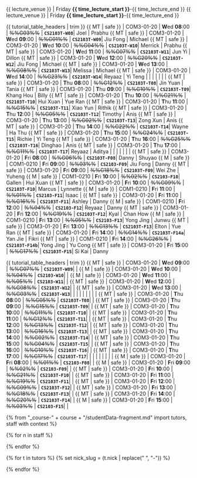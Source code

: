 <span id="lectures-s1">{{ lecture_venue }} | Friday **{{ time_lecture_start }}**-{{ time_lecture_end }}</span>
<span id="lectures-s2">{{ lecture_venue }} | Friday **{{ time_lecture_start }}**-{{ time_lecture_end }}</span>

<div id="tutorials-s1">

{{ tutorial_table_headers | trim }}
{{ MT | safe }} | COM3-01-20 | **W**ed  **08**:00 | ~~%%G03%%~~ | **`CS2103T-W08`**| <trigger trigger="click" for="modal:tutorialSchedule-Joel">Joel</trigger> | <trigger trigger="click" for="modal:tutorialSchedule-Prabhu">Prabhu</trigger>
{{ MT | safe }} | COM3-01-20 | **W**ed  **09**:00 | ~~%%G01%%~~ | **`CS2103T-W09`**| <trigger trigger="click" for="modal:tutorialSchedule-Jiu-Fong">Jiu Fong</trigger> | <trigger trigger="click" for="modal:tutorialSchedule-Michael">Michael</trigger>
{{ MT | safe }} | COM3-01-20 | **W**ed  **10**:00 | ~~%%G04%%~~ | **`CS2103T-W10`**| <trigger trigger="click" for="modal:tutorialSchedule-Merrick">Merrick</trigger> | <trigger trigger="click" for="modal:tutorialSchedule-Prabhu">Prabhu</trigger>
{{ MT | safe }} | COM3-01-20 | **W**ed  **11**:00 | ~~%%G07%%~~ | **`CS2103T-W11`**| <trigger trigger="click" for="modal:tutorialSchedule-Jun-Yi">Jun Yi</trigger> | <trigger trigger="click" for="modal:tutorialSchedule-Dillon">Dillon</trigger>
{{ MT | safe }} | COM3-01-20 | **W**ed  **12**:00 | ~~%%G20%%~~ | **`CS2103T-W12`**| <trigger trigger="click" for="modal:tutorialSchedule-Jiu-Fong">Jiu Fong</trigger> | <trigger trigger="click" for="modal:tutorialSchedule-Michael">Michael</trigger>
{{ MT | safe }} | COM3-01-20 | **W**ed  **13**:00 | ~~%%G08%%~~ | **`CS2103T-W13`**| <trigger trigger="click" for="modal:tutorialSchedule-Melissa">Melissa</trigger> | <trigger trigger="click" for="modal:tutorialSchedule-Michael">Michael</trigger>
{{ MT | safe }} | COM3-01-20 | **W**ed  **14**:00 | ~~%%G23%%~~ | **`CS2103T-W14`**| <trigger trigger="click" for="modal:tutorialSchedule-Reyaaz">Reyaaz</trigger> | <trigger trigger="click" for="modal:tutorialSchedule-Yi-Teng">Yi Teng</trigger>
| | | | | | |
{{ MT | safe }} | COM3-01-20 | **T**hu  **08**:00 | ~~%%G12%%~~ | **`CS2103T-T08`**| <trigger trigger="click" for="modal:tutorialSchedule-Jin-Yuan">Jin Yuan</trigger> | <trigger trigger="click" for="modal:tutorialSchedule-Tania">Tania</trigger>
{{ MT | safe }} | COM3-01-20 | **T**hu  **09**:00 | ~~%%G10%%~~ | **`CS2103T-T09`**| <trigger trigger="click" for="modal:tutorialSchedule-Khang-Hou">Khang Hou</trigger> | <trigger trigger="click" for="modal:tutorialSchedule-Billy">Billy</trigger>
{{ MT | safe }} | COM3-01-20 | **T**hu  **10**:00 | ~~%%G21%%~~ | **`CS2103T-T10`**| <trigger trigger="click" for="modal:tutorialSchedule-Hui-Xuan">Hui Xuan</trigger> | <trigger trigger="click" for="modal:tutorialSchedule-Yue-Ran">Yue Ran</trigger>
{{ MT | safe }} | COM3-01-20 | **T**hu  **11**:00 | ~~%%G15%%~~ | **`CS2103T-T11`**| <trigger trigger="click" for="modal:tutorialSchedule-Xiao-Yun">Xiao Yun</trigger> | <trigger trigger="click" for="modal:tutorialSchedule-Rithik">Rithik</trigger>
{{ MT | safe }} | COM3-01-20 | **T**hu  **12**:00 | ~~%%G05%%~~ | **`CS2103T-T12`**| <trigger trigger="click" for="modal:tutorialSchedule-Timothy">Timothy</trigger> | <trigger trigger="click" for="modal:tutorialSchedule-Anis">Anis</trigger>
{{ MT | safe }} | COM3-01-20 | **T**hu  **13**:00 | ~~%%G02%%~~ | **`CS2103T-T13`**| <trigger trigger="click" for="modal:tutorialSchedule-Zong-Xun">Zong Xun</trigger> | <trigger trigger="click" for="modal:tutorialSchedule-Anis">Anis</trigger>
{{ MT | safe }} | COM3-01-20 | **T**hu  **14**:00 | ~~%%G22%%~~ | **`CS2103T-T14`**| <trigger trigger="click" for="modal:tutorialSchedule-Wayne">Wayne</trigger> | <trigger trigger="click" for="modal:tutorialSchedule-Ha-Thu">Ha Thu</trigger>
{{ MT | safe }} | COM3-01-20 | **T**hu  **15**:00 | ~~%%G24%%~~ | **`CS2103T-T15`**| <trigger trigger="click" for="modal:tutorialSchedule-Richie">Richie</trigger> | <trigger trigger="click" for="modal:tutorialSchedule-Yi-Teng">Yi Teng</trigger>
{{ MT | safe }} | COM3-01-20 | **T**hu  **16**:00 | ~~%%G25%%~~ | **`CS2103T-T16`**| <trigger trigger="click" for="modal:tutorialSchedule-Dinghao">Dinghao</trigger> | <trigger trigger="click" for="modal:tutorialSchedule-Anis">Anis</trigger>
{{ MT | safe }} | COM3-01-20 | **T**hu  **17**:00 | ~~%%G11%%~~ | **`CS2103T-T17`**| <trigger trigger="click" for="modal:tutorialSchedule-Reyaaz">Reyaaz</trigger> | <trigger trigger="click" for="modal:tutorialSchedule-Aditya">Aditya</trigger>
| | | | | | |
{{ MT | safe }} | COM3-01-20 | **F**ri  **08**:00 | ~~%%G06%%~~ | **`CS2103T-F08`**| <trigger trigger="click" for="modal:tutorialSchedule-Danny">Danny</trigger> | <trigger trigger="click" for="modal:tutorialSchedule-Shuyao">Shuyao</trigger>
{{ M | safe }} | COM1-0210 | **F**ri  **09**:00 | ~~%%03%%~~ | **`CS2103-F09`**| <trigger trigger="click" for="modal:tutorialSchedule-Jiu-Fong">Jiu Fong</trigger> | <trigger trigger="click" for="modal:tutorialSchedule-Danny">Danny</trigger>
{{ MT | safe }} | COM3-01-20 | **F**ri  **09**:00 | ~~%%G18%%~~ | **`CS2103T-F09`**| <trigger trigger="click" for="modal:tutorialSchedule-Wei-Zhe">Wei Zhe</trigger> | <trigger trigger="click" for="modal:tutorialSchedule-Yuheng">Yuheng</trigger>
{{ M | safe }} | COM1-0210 | **F**ri  **10**:00 | ~~%%02%%~~ | **`CS2103-F10`**| <trigger trigger="click" for="modal:tutorialSchedule-Gallen">Gallen</trigger> | <trigger trigger="click" for="modal:tutorialSchedule-Hui-Xuan">Hui Xuan</trigger>
{{ MT | safe }} | COM3-01-20 | **F**ri  **10**:00 | ~~%%G09%%~~ | **`CS2103T-F10`**| <trigger trigger="click" for="modal:tutorialSchedule-Marcus">Marcus</trigger> | <trigger trigger="click" for="modal:tutorialSchedule-Lynnette">Lynnette</trigger>
{{ M | safe }} | COM1-0210 | **F**ri  **11**:00 | ~~%%01%%~~ | **`CS2103-F11`**| <trigger trigger="click" for="modal:tutorialSchedule-Isaac">Isaac</trigger> |
{{ MT | safe }} | COM3-01-20 | **F**ri  **11**:00 | ~~%%G16%%~~ | **`CS2103T-F11`**| <trigger trigger="click" for="modal:tutorialSchedule-Ashley">Ashley</trigger> | <trigger trigger="click" for="modal:tutorialSchedule-Danny">Danny</trigger>
{{ M | safe }} | COM1-0210 | **F**ri  **12**:00 | ~~%%04%%~~ | **`CS2103-F12`**| <trigger trigger="click" for="modal:tutorialSchedule-Reyaaz">Reyaaz</trigger> | <trigger trigger="click" for="modal:tutorialSchedule-Danny">Danny</trigger>
{{ MT | safe }} | COM3-01-20 | **F**ri  **12**:00 | ~~%%G19%%~~ | **`CS2103T-F12`**| <trigger trigger="click" for="modal:tutorialSchedule-Kyal">Kyal</trigger> | <trigger trigger="click" for="modal:tutorialSchedule-Chan-How">Chan How</trigger>
{{ M | safe }} | COM1-0210 | **F**ri  **13**:00 | ~~%%05%%~~ | **`CS2103-F13`**| <trigger trigger="click" for="modal:tutorialSchedule-Yong-Jing">Yong Jing</trigger> | <trigger trigger="click" for="modal:tutorialSchedule-Junwu">Junwu</trigger>
{{ MT | safe }} | COM3-01-20 | **F**ri  **13**:00 | ~~%%G13%%~~ | **`CS2103T-F13`**| <trigger trigger="click" for="modal:tutorialSchedule-Elton">Elton</trigger> | <trigger trigger="click" for="modal:tutorialSchedule-Yue-Ran">Yue Ran</trigger>
{{ MT | safe }} | COM3-01-20 | **F**ri  **14**:00 | ~~%%G14%%~~ | **`CS2103T-F14a`**| <trigger trigger="click" for="modal:tutorialSchedule-Yan-Jie">Yan Jie</trigger> | <trigger trigger="click" for="modal:tutorialSchedule-Fikri">Fikri</trigger>
{{ MT | safe }} | COM1-0210 | **F**ri  **14**:00 | ~~%%G26%%~~ | **`CS2103T-F14b`**| <trigger trigger="click" for="modal:tutorialSchedule-Yong-Jing">Yong Jing</trigger> | <trigger trigger="click" for="modal:tutorialSchedule-Yu-Cong">Yu Cong</trigger>
{{ MT | safe }} | COM3-01-20 | **F**ri  **15**:00 | ~~%%G17%%~~ | **`CS2103T-F15`**| <trigger trigger="click" for="modal:tutorialSchedule-Si-Kai">Si Kai</trigger> | <trigger trigger="click" for="modal:tutorialSchedule-Danny">Danny</trigger>

</div>

<div id="tutorials-s2">

{{ tutorial_table_headers | trim }}
 {{ MT | safe }} | COM3-01-20 | **W**ed  **09**:00 | ~~%%G07%%~~ | **`CS2103T-W09`**| |
 {{ M | safe }} | COM3-01-20 | **W**ed  **10**:00 | ~~%%04%%~~ | **`CS2103-W10`**| |
 {{ M | safe }} | COM3-01-20 | **W**ed  **11**:00 | ~~%%05%%~~ | **`CS2103-W11`**| |
 {{ MT | safe }} | COM3-01-20 | **W**ed  **12**:00 | ~~%%G08%%~~ | **`CS2103T-W12`**| |
 {{ MT | safe }} | COM3-01-20 | **W**ed  **13**:00 | ~~%%G03%%~~ | **`CS2103T-W13`**| |
 | | | | | | |
 {{ MT | safe }} | COM3-01-20 | **T**hu  **08**:00 | ~~%%G05%%~~ | **`CS2103T-T08`**| |
 {{ MT | safe }} | COM3-01-20 | **T**hu  **09**:00 | ~~%%G15%%~~ | **`CS2103T-T09`**| |
 {{ MT | safe }} | COM3-01-20 | **T**hu  **10**:00 | ~~%%G11%%~~ | **`CS2103T-T10`**| |
 {{ MT | safe }} | COM3-01-20 | **T**hu  **11**:00 | ~~%%G12%%~~ | **`CS2103T-T11`**| |
 {{ MT | safe }} | COM3-01-20 | **T**hu  **12**:00 | ~~%%G13%%~~ | **`CS2103T-T12`**| |
 {{ MT | safe }} | COM3-01-20 | **T**hu  **13**:00 | ~~%%G16%%~~ | **`CS2103T-T13`**| |
 {{ MT | safe }} | COM3-01-20 | **T**hu  **14**:00 | ~~%%G02%%~~ | **`CS2103T-T14`**| |
 {{ MT | safe }} | COM3-01-20 | **T**hu  **15**:00 | ~~%%G04%%~~ | **`CS2103T-T15`**| |
 {{ MT | safe }} | COM3-01-20 | **T**hu  **16**:00 | ~~%%G10%%~~ | **`CS2103T-T16`**| |
 {{ MT | safe }} | COM3-01-20 | **T**hu  **17**:00 | ~~%%G17%%~~ | **`CS2103T-T17`**| |
 | | | | | | |
 {{ M | safe }} | COM3-01-20 | **F**ri  **08**:00 | ~~%%01%%~~ | **`CS2103-F08`**| |
 {{ M | safe }} | COM3-01-20 | **F**ri  **09**:00 | ~~%%02%%~~ | **`CS2103-F09`**| |
 {{ MT | safe }} | COM3-01-20 | **F**ri  **10**:00 | ~~%%G21%%~~ | **`CS2103T-F10`**| |
 {{ MT | safe }} | COM3-01-20 | **F**ri  **11**:00 | ~~%%G19%%~~ | **`CS2103T-F11`**| |
 {{ MT | safe }} | COM3-01-20 | **F**ri  **12**:00 | ~~%%G09%%~~ | **`CS2103T-F12`**| |
 {{ MT | safe }} | COM3-01-20 | **F**ri  **13**:00 | ~~%%G18%%~~ | **`CS2103T-F13`**| |
 {{ MT | safe }} | COM3-01-20 | **F**ri  **14**:00 | ~~%%G20%%~~ | **`CS2103T-F14`**| |
 {{ M | safe }} | COM3-01-20 | **F**ri  **15**:00 | ~~%%03%%~~ | **`CS2103-F15`**| |

</div>

<div tags="m--cs2103" id="modals">
{% from "_course-" + course + "/studentData-fragment.md" import tutors, staff with context %}

{% for n in staff %}
<modal large header="" id="modal:tutorialSchedule-{{ n }}">

<include src="../admin/tutors-info.md#{{ n }}"/>
</modal>
{% endfor %}

{% for t in tutors %}
{% set nick_slug = (t.nick | replace(" ", "-")) %}
<modal large header="" id="modal:tutorialSchedule-{{ nick_slug }}">

<include src="../admin/tutors-info.md#{{ nick_slug }}"/>
</modal>
{% endfor %}
</div>